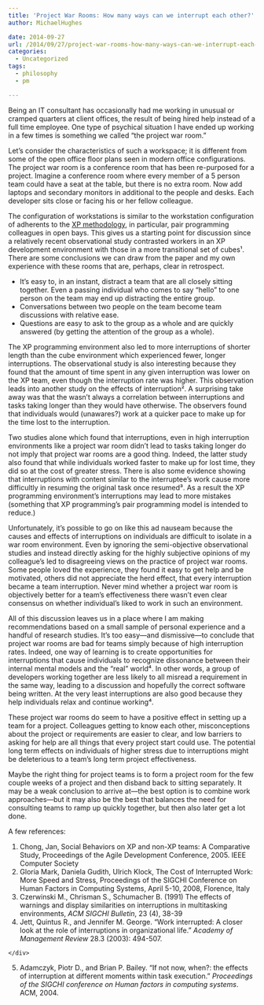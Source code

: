 ```yaml
---
title: 'Project War Rooms: How many ways can we interrupt each other?'
author: MichaelHughes

date: 2014-09-27
url: /2014/09/27/project-war-rooms-how-many-ways-can-we-interrupt-each-other/
categories:
  - Uncategorized
tags:
  - philosophy
  - pm

---
```

Being an IT consultant has occasionally had me working in unusual or cramped quarters at client offices, the result of being hired help instead of a full time employee. One type of psychical situation I have ended up working in a few times is something we called “the project war room.”

<!--more-->


  
Let’s consider the characteristics of such a workspace; it is different from some of the open office floor plans seen in modern office configurations. The project war room is a conference room that has been re-purposed for a project. Imagine a conference room where every member of a 5 person team could have a seat at the table, but there is no extra room. Now add laptops and secondary monitors in additional to the people and desks. Each developer sits close or facing his or her fellow colleague.
  
The configuration of workstations is similar to the workstation configuration of adherents to the [XP methodology][1], in particular, pair programming colleagues in open bays. This gives us a starting point for discussion since a relatively recent observational study contrasted workers in an XP development environment with those in a more transitional set of cubes¹. There are some conclusions we can draw from the paper and my own experience with these rooms that are, perhaps, clear in retrospect.

  * It’s easy to, in an instant, distract a team that are all closely sitting together. Even a passing individual who comes to say “hello” to one person on the team may end up distracting the entire group.
  * Conversations between two people on the team become team discussions with relative ease.
  * Questions are easy to ask to the group as a whole and are quickly answered (by getting the attention of the group as a whole).

The XP programming environment also led to more interruptions of shorter length than the cube environment which experienced fewer, longer interruptions. The observational study is also interesting because they found that the amount of time spent in any given interruption was lower on the XP team, even though the interruption rate was higher. This observation leads into another study on the effects of interruption². A surprising take away was that the wasn’t always a correlation between interruptions and tasks taking longer than they would have otherwise. The observers found that individuals would (unawares?) work at a quicker pace to make up for the time lost to the interruption.

Two studies alone which found that interruptions, even in high interruption environments like a project war room didn’t lead to tasks taking longer do not imply that project war rooms are a good thing. Indeed, the latter study also found that while individuals worked faster to make up for lost time, they did so at the cost of greater stress. There is also some evidence showing that interruptions with content similar to the interruptee’s work cause more difficultly in resuming the original task once resumed³. As a result the XP programming environment’s interruptions may lead to more mistakes (something that XP programming’s pair programming model is intended to reduce.)

Unfortunately, it’s possible to go on like this ad nauseam because the causes and effects of interruptions on individuals are difficult to isolate in a war room environment. Even by ignoring the semi-objective observational studies and instead directly asking for the highly subjective opinions of my colleague’s led to disagreeing views on the practice of project war rooms. Some people loved the experience, they found it easy to get help and be motivated, others did not appreciate the herd effect, that every interruption became a team interruption. Never mind whether a project war room is objectively better for a team’s effectiveness there wasn’t even clear consensus on whether individual’s liked to work in such an environment.

All of this discussion leaves us in a place where I am making recommendations based on a small sample of personal experience and a handful of research studies. It’s too easy—and dismissive—to conclude that project war rooms are bad for teams simply because of high interruption rates. Indeed, one way of learning is to create opportunities for interruptions that cause individuals to recognize dissonance between their internal mental models and the “real” world⁴. In other words, a group of developers working together are less likely to all misread a requirement in the same way, leading to a discussion and hopefully the correct software being written. At the very least interruptions are also good because they help individuals relax and continue working⁴.

These project war rooms do seem to have a positive effect in setting up a team for a project. Colleagues getting to know each other, misconceptions about the project or requirements are easier to clear, and low barriers to asking for help are all things that every project start could use. The potential long term effects on individuals of higher stress due to interruptions might be deleterious to a team’s long term project effectiveness.

Maybe the right thing for project teams is to form a project room for the few couple weeks of a project and then disband back to sitting separately. It may be a weak conclusion to arrive at—the best option is to combine work approaches—but it may also be the best that balances the need for consulting teams to ramp up quickly together, but then also later get a lot done.

A few references:

  1. Chong, Jan, Social Behaviors on XP and non-XP teams: A Comparative Study, Proceedings of the Agile Development Conference, 2005. <span class="small-link-text">IEEE Computer Society</span>
  2. Gloria Mark, Daniela Gudith, Ulrich Klock, The Cost of Interrupted Work: More Speed and Stress, Proceedings of the SIGCHI Conference on Human Factors in Computing Systems, April 5-10, 2008, Florence, Italy
  3. Czerwinski M., Chrisman S., Schumacher B. (1991) The effects of warnings and display similarities on interruptions in multitasking environments, _ACM SIGCHI Bulletin_, 23 (4), 38-39
  4. <div id="gs_cit0" class="gs_citr">
      Jett, Quintus R., and Jennifer M. George. &#8220;Work interrupted: A closer look at the role of interruptions in organizational life.&#8221; <i>Academy of Management Review</i> 28.3 (2003): 494-507.
    </div>

  5. Adamczyk, Piotr D., and Brian P. Bailey. &#8220;If not now, when?: the effects of interruption at different moments within task execution.&#8221; _Proceedings of the SIGCHI conference on Human factors in computing systems_. ACM, 2004.

 [1]: http://www.extremeprogramming.org/